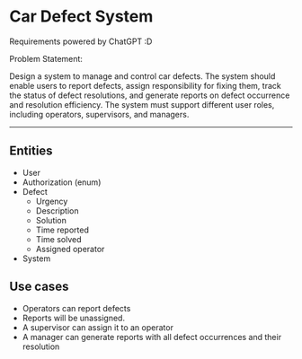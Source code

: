 # Car Defect System

Requirements powered by ChatGPT :D

Problem Statement:

Design a system to manage and control car defects. The system should enable users to report defects, assign 
responsibility for fixing them, track the status of defect resolutions, and generate reports on defect occurrence and 
resolution efficiency. The system must support different user roles, including operators, supervisors, and managers.

-------------------------

## Entities

- User
- Authorization (enum)
- Defect
  - Urgency
  - Description
  - Solution
  - Time reported
  - Time solved
  - Assigned operator
- System

## Use cases
- Operators can report defects
- Reports will be unassigned. 
- A supervisor can assign it to an operator
- A manager can generate reports with all defect occurrences and their resolution